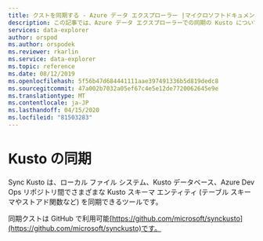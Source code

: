 ```yaml
---
title: クストを同期する - Azure データ エクスプローラー |マイクロソフトドキュメント
description: この記事では、Azure データ エクスプローラーでの同期の Kusto について説明します。
services: data-explorer
author: orspod
ms.author: orspodek
ms.reviewer: rkarlin
ms.service: data-explorer
ms.topic: reference
ms.date: 08/12/2019
ms.openlocfilehash: 5f56b47d684441111aae397491336b5d819dedc8
ms.sourcegitcommit: 47a002b7032a05ef67c4e5e12de7720062645e9e
ms.translationtype: MT
ms.contentlocale: ja-JP
ms.lasthandoff: 04/15/2020
ms.locfileid: "81503283"
---
```

# <a name="sync-kusto"></a>Kusto の同期

Sync Kusto は、ローカル ファイル システム、Kusto データベース、Azure Dev Ops リポジトリ間でさまざまな Kusto スキーマ エンティティ (テーブル スキーマやストアド関数など) を同期できるツールです。

同期クストは GitHub で利用可能[https://github.com/microsoft/synckusto](https://github.com/microsoft/synckusto)です。

